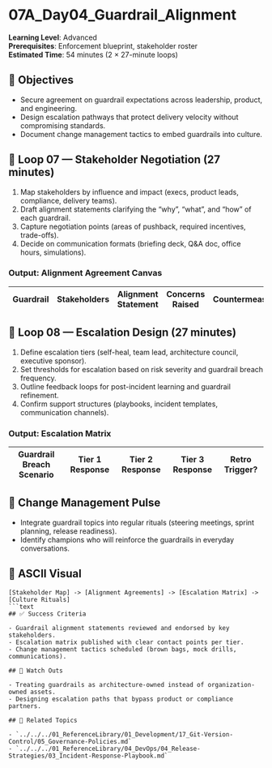 ﻿# 07A_Day04_Guardrail_Alignment

**Learning Level**: Advanced  
**Prerequisites**: Enforcement blueprint, stakeholder roster  
**Estimated Time**: 54 minutes (2 × 27-minute loops)

## 🎯 Objectives

- Secure agreement on guardrail expectations across leadership, product, and engineering.
- Design escalation pathways that protect delivery velocity without compromising standards.
- Document change management tactics to embed guardrails into culture.

## 🔄 Loop 07 — Stakeholder Negotiation (27 minutes)

1. Map stakeholders by influence and impact (execs, product leads, compliance, delivery teams).
2. Draft alignment statements clarifying the “why”, “what”, and “how” of each guardrail.
3. Capture negotiation points (areas of pushback, required incentives, trade-offs).
4. Decide on communication formats (briefing deck, Q&A doc, office hours, simulations).

### Output: Alignment Agreement Canvas

| Guardrail | Stakeholders | Alignment Statement | Concerns Raised | Countermeasures | Decision |
| --- | --- | --- | --- | --- | --- |

## 🔄 Loop 08 — Escalation Design (27 minutes)

1. Define escalation tiers (self-heal, team lead, architecture council, executive sponsor).
2. Set thresholds for escalation based on risk severity and guardrail breach frequency.
3. Outline feedback loops for post-incident learning and guardrail refinement.
4. Confirm support structures (playbooks, incident templates, communication channels).

### Output: Escalation Matrix

| Guardrail Breach Scenario | Tier 1 Response | Tier 2 Response | Tier 3 Response | Retro Trigger? |
| --- | --- | --- | --- | --- |

## 🧭 Change Management Pulse

- Integrate guardrail topics into regular rituals (steering meetings, sprint planning, release readiness).
- Identify champions who will reinforce the guardrails in everyday conversations.

## 🧩 ASCII Visual

```text
[Stakeholder Map] -> [Alignment Agreements] -> [Escalation Matrix] -> [Culture Rituals]
```text
## ✅ Success Criteria

- Guardrail alignment statements reviewed and endorsed by key stakeholders.
- Escalation matrix published with clear contact points per tier.
- Change management tactics scheduled (brown bags, mock drills, communications).

## 🚧 Watch Outs

- Treating guardrails as architecture-owned instead of organization-owned assets.
- Designing escalation paths that bypass product or compliance partners.

## 🔗 Related Topics

- `../../../01_ReferenceLibrary/01_Development/17_Git-Version-Control/05_Governance-Policies.md`
- `../../../01_ReferenceLibrary/04_DevOps/04_Release-Strategies/03_Incident-Response-Playbook.md`
